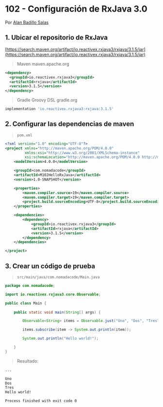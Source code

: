 # 102 - Configuración de RxJava 3.0

Por [Alan Badillo Salas](https://www.nomadacode.com)

## 1. Ubicar el repositorio de RxJava

[https://search.maven.org/artifact/io.reactivex.rxjava3/rxjava/3.1.5/jar](https://search.maven.org/artifact/io.reactivex.rxjava3/rxjava/3.1.5/jar)

> Maven
> maven.apache.org

```xml
<dependency>
  <groupId>io.reactivex.rxjava3</groupId>
  <artifactId>rxjava</artifactId>
  <version>3.1.5</version>
</dependency>
```

> Gradle Groovy DSL
> gradle.org

```bash
implementation 'io.reactivex.rxjava3:rxjava:3.1.5'
```

## 2. Configurar las dependencias de maven

> `pom.xml`

```xml
<?xml version="1.0" encoding="UTF-8"?>
<project xmlns="http://maven.apache.org/POM/4.0.0"
         xmlns:xsi="http://www.w3.org/2001/XMLSchema-instance"
         xsi:schemaLocation="http://maven.apache.org/POM/4.0.0 http://maven.apache.org/xsd/maven-4.0.0.xsd">
    <modelVersion>4.0.0</modelVersion>

    <groupId>com.nomadacode</groupId>
    <artifactId>M102HelloRxJava</artifactId>
    <version>1.0-SNAPSHOT</version>

    <properties>
        <maven.compiler.source>19</maven.compiler.source>
        <maven.compiler.target>19</maven.compiler.target>
        <project.build.sourceEncoding>UTF-8</project.build.sourceEncoding>
    </properties>

    <dependencies>
        <dependency>
            <groupId>io.reactivex.rxjava3</groupId>
            <artifactId>rxjava</artifactId>
            <version>3.1.5</version>
        </dependency>
    </dependencies>

</project>
```

## 3. Crear un código de prueba

> `src/main/java/com.nomadacode/Main.java`

```java
package com.nomadacode;

import io.reactivex.rxjava3.core.Observable;

public class Main {
    
    public static void main(String[] args) {

        Observable<String> items = Observable.just("Uno", "Dos", "Tres");

        items.subscribe(item -> System.out.println(item));

        System.out.println("Hello world!");

    }
}
```

> Resultado:

```txt
...

Uno
Dos
Tres
Hello world!

Process finished with exit code 0
```